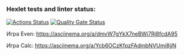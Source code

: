 ### Hexlet tests and linter status:
[![Actions Status](https://github.com/sleepyz7z/java-project-61/actions/workflows/hexlet-check.yml/badge.svg)](https://github.com/sleepyz7z/java-project-61/actions)
[![Quality Gate Status](https://sonarcloud.io/api/project_badges/measure?project=sleepyz7z_java-project-61&metric=alert_status)](https://sonarcloud.io/summary/new_code?id=sleepyz7z_java-project-61)

Игра Even:
https://asciinema.org/a/dmvW7gYkX7neBWj7Rj8fcdA95

Игра Calc:
https://asciinema.org/a/Ycb6OCzKfpzFAdmbNVUmi8jjN
